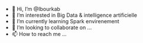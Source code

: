 - 👋 Hi, I’m @Ibourkab
- 👀 I’m interested in Big Data & intelligence artificielle
- 🌱 I’m currently learning Spark envirenement
- 💞️ I’m looking to collaborate on ...
- 📫 How to reach me ...

<!---
Ibourkab/Ibourkab is a ✨ special ✨ repository because its `README.md` (this file) appears on your GitHub profile.
You can click the Preview link to take a look at your changes.
--->

